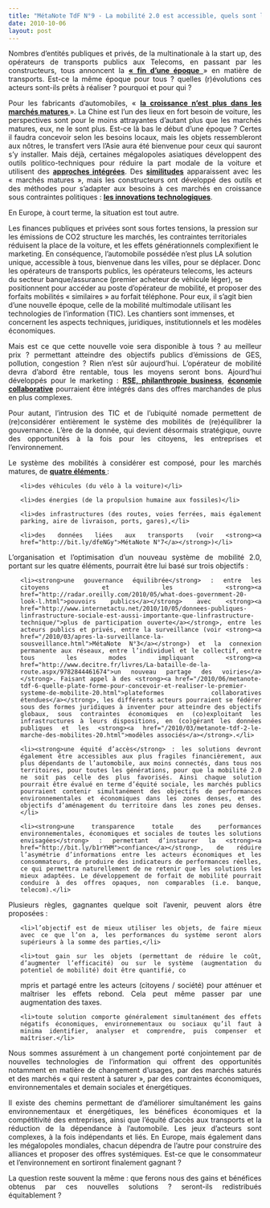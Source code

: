 ```yaml
---
title: "MétaNote TdF N°9 - La mobilité 2.0 est accessible, quels sont les risques ? Sera-t-elle « meilleure » pour tous ?"
date: 2010-10-06
layout: post
---
```


<p style="text-align: justify;">Nombres d’entités publiques et privés, de la multinationale à la start up, des opérateurs de transports publics aux Telecoms, en passant par les constructeurs, tous annoncent la <strong><a href="http://www.cdurable.info/Decisions-durables-mobilite-la-fin-d-une-epoque-magazine-management-durable,2846.html">« fin d’une époque </a></strong>» en matière de transports. Est-ce la même époque pour tous ? quelles (r)évolutions ces acteurs sont-ils prêts à réaliser ? pourquoi et pour qui ?</p>
<p style="text-align: justify;">Pour les fabricants d’automobiles, « <strong><a href="/wp-content/uploads/sites/6/2010/10/SRIconferenceNatixis-03-23-2010.pdf">la croissance n’est plus dans les marchés matures </a></strong>». La Chine est l’un des lieux en fort besoin de voiture, les perspectives sont pour le moins attrayantes d’autant plus que les marchés matures, eux, ne le sont plus. Est-ce là bas le début d’une époque ? Certes il faudra concevoir selon les besoins locaux, mais les objets ressembleront aux nôtres, le transfert vers l’Asie aura été bienvenue pour ceux qui sauront s’y installer. Mais déjà, certaines mégalopoles asiatiques développent des outils politico-techniques pour réduire la part modale de la voiture et utilisent des <strong><a href="http://www.arup.com/_assets/_download/8CFDEE1A-CC3E-EA1A-25FD80B2315B50FD.pdf">approches intégrées</a></strong>. Des <strong><a href="http://www.urba2000.com/club-ecomobilite-DUD/spip.php?page=presentation_1">similitudes</a></strong> apparaissent avec les « marchés matures », mais les constructeurs ont développé des outils et des méthodes pour s’adapter aux besoins à ces marchés en croissance sous contraintes politiques : <strong><a href="http://ipts.jrc.ec.europa.eu/publications/pub.cfm?id=1564">les innovations technologiques</a></strong>.</p>
<p style="text-align: justify;">En Europe, à court terme, la situation est tout autre.</p>
<!--more--> Les finances publiques et privées sont sous fortes tensions, la pression sur les émissions de CO2 structure les marchés, les contraintes territoriales réduisent la place de la voiture, et les effets générationnels complexifient le marketing. En conséquence, l’automobile possédée n’est plus LA solution unique, accessible à tous, bienvenue dans les villes, pour se déplacer. Donc les opérateurs de transports publics, les opérateurs telecoms, les acteurs du secteur banque/assurance (premier acheteur de véhicule léger), se positionnent pour accéder au poste d’opérateur de mobilité, et proposer des forfaits mobilités « similaires » au forfait téléphone. Pour eux, il s’agit bien d’une nouvelle époque, celle de la mobilité multimodale utilisant les technologies de l’information (TIC). Les chantiers sont immenses, et concernent les aspects techniques, juridiques, institutionnels et les modèles économiques.
<p style="text-align: justify;">Mais est ce que cette nouvelle voie sera disponible à tous ? au meilleur prix ? permettant atteindre des objectifs publics d’émissions de GES, pollution, congestion ? Rien n’est sûr aujourd’hui. L’opérateur de mobilité devra d’abord être rentable, tous les moyens seront bons. Ajourd’hui développés pour le marketing : <strong><a href="/2010/04/metanote-tdf-5-les-entreprises.html">RSE, philanthropie business</a></strong>, <strong><a href="http://www.greenit.fr/article/outils/voiturelibcom-ou-la-prochaine-etape-du-deplacement-durable-3135">économie collaborative</a></strong> pourraient être intégrés dans des offres marchandes de plus en plus complexes.</p>
<p style="text-align: justify;">Pour autant, l’intrusion des TIC et de l’ubiquité nomade permettent de (re)considérer entièrement le système des mobilités de (re)équilibrer la gouvernance. L’ère de la donnée, qui devient désormais stratégique, ouvre des opportunités à la fois pour les citoyens, les entreprises et l’environnement.</p>
<p style="text-align: justify;">Le système des mobilités à considérer est composé, pour les marchés matures, de <strong><a href="/2009/11/le-passage-de-lobjet-vehicule-aux-services-de-mobilite-une-chance.html">quatre éléments </a></strong>:</p>

<ul style="text-align: justify;">
 	<li>des véhicules (du vélo à la voiture)</li>
 	<li>des énergies (de la propulsion humaine aux fossiles)</li>
 	<li>des infrastructures (des routes, voies ferrées, mais également parking, aire de livraison, ports, gares),</li>
 	<li>des données liées aux transports (voir <strong><a href="http://bit.ly/dfeNGy">MétaNote N°7</a></strong>)</li>
</ul>
<p style="text-align: justify;">L’organisation et l’optimisation d’un nouveau système de mobilité 2.0, portant sur les quatre éléments, pourrait être lui basé sur trois objectifs :</p>

<ul style="text-align: justify;">
 	<li><strong>une gouvernance équilibrée</strong> : entre les citoyens et les <strong><a href="http://radar.oreilly.com/2010/05/what-does-government-20-look-l.html">pouvoirs publics</a></strong> avec <strong><a href="http://www.internetactu.net/2010/10/05/donnees-publiques-linfrastructure-sociale-est-aussi-importante-que-linfrastructure-technique/">plus de participation ouverte</a></strong>, entre les acteurs publics et privés, entre la surveillance (voir <strong><a href="/2010/03/apres-la-surveillance-la-sousveillance.html">MétaNote N°3</a></strong>) et la connexion permanente aux réseaux, entre l’individuel et le collectif, entre tous les modes impliquant <strong><a href="http://www.decitre.fr/livres/La-bataille-de-la-route.aspx/9782844461674">un nouveau partage des voiries</a></strong>. Faisant appel à des <strong><a href="/2010/06/metanote-tdf-6-quelle-plate-forme-pour-concevoir-et-realiser-le-premier-systeme-de-mobilite-20.html">plateformes collaboratives étendues</a></strong>, les différents acteurs pourraient se fédérer sous des formes juridiques à inventer pour atteindre des objectifs globaux, sous contraintes économiques en (co)exploitant les infrastructures à leurs dispositions, en (co)gérant les données publiques et les <strong><a href="/2010/03/metanote-tdf-2-le-marche-des-mobilites-20.html">modèles associés</a></strong>.</li>
 	<li><strong>une équité d’accès</strong> : les solutions devront également être accessibles aux plus fragiles financièrement, aux plus dépendants de l’automobile, aux moins connectés, dans tous nos territoires, pour toutes les générations, pour que la mobilité 2.0 ne soit pas celle des plus favorisés. Ainsi chaque solution pourrait être évalué en terme d’équité sociale, les marchés publics pourraient contenir simultanément des objectifs de performances environnementales et économiques dans les zones denses, et des objectifs d’aménagement du territoire dans les zones peu denses.</li>
 	<li><strong>une transparence totale des performances environnementales, économiques et sociales de toutes les solutions envisagées</strong> : permettant d’instaurer la <strong><a href="http://bit.ly/b1rYHM">confiance</a></strong>, de réduire l’asymétrie d’informations entre les acteurs économiques et les consommateurs, de produire des indicateurs de performances réelles, ce qui permettra naturellement de ne retenir que les solutions les mieux adaptées. Le développement de forfait de mobilité pourrait conduire à des offres opaques, non comparables (i.e. banque, telecom).</li>
</ul>
<p style="text-align: justify;">Plusieurs règles, gagnantes quelque soit l’avenir, peuvent alors être proposées :</p>

<ul style="text-align: justify;">
 	<li>l’objectif est de mieux utiliser les objets, de faire mieux avec ce que l’on a, les performances du système seront alors supérieurs à la somme des parties,</li>
 	<li>tout gain sur les objets (permettant de réduire le coût, d’augmenter l’efficacité) ou sur le système (augmentation du potentiel de mobilité) doit être quantifié, co
mpris et partagé entre les acteurs (citoyens / société) pour atténuer et maîtriser les effets rebond. Cela peut même passer par une augmentation des taxes.</li>
 	<li>toute solution comporte généralement simultanément des effets négatifs économiques, environnementaux ou sociaux qu’il faut à minima identifier, analyser et comprendre, puis compenser et maîtriser.</li>
</ul>
<p style="text-align: justify;">Nous sommes assurément à un changement porté conjointement par de nouvelles technologies de l’information qui offrent des opportunités notamment en matière de changement d’usages, par des marchés saturés et des marchés « qui restent à saturer », par des contraintes économiques, environnementales et demain sociales et énergétiques.</p>
<p style="text-align: justify;">Il existe des chemins permettant de d’améliorer simultanément les gains environnementaux et énergétiques, les bénéfices économiques et la compétitivité des entreprises, ainsi que l’équité d’accès aux transports et la réduction de la dépendance à l’automobile. Les jeux d’acteurs sont complexes, à la fois indépendants et liés. En Europe, mais également dans les mégalopoles mondiales, chacun dépendra de l’autre pour construire des alliances et proposer des offres systémiques. Est-ce que le consommateur et l’environnement en sortiront finalement gagnant ?</p>
<p style="text-align: justify;">La question reste souvent la même : que ferons nous des gains et bénéfices obtenus par ces nouvelles solutions ? seront-ils redistribués équitablement ?</p>